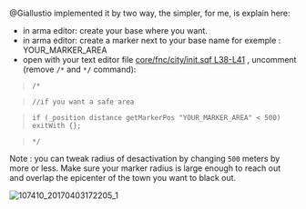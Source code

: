 @Giallustio implemented it by two way, the simpler, for me, is explain here:
- in arma editor:  create your base where you want.
- in arma editor: create a marker next to your base name for exemple : YOUR_MARKER_AREA
- open with your text editor file [core/fnc/city/init.sqf L38-L41](https://github.com/Vdauphin/HeartsAndMinds/blob/master/%3DBTC%3Dco%4030_Hearts_and_Minds.Altis/core/fnc/city/init.sqf#L38-L41) , uncomment (remove `/*` and `*/` command):

>     /*

>     //if you want a safe area

>     if (_position distance getMarkerPos "YOUR_MARKER_AREA" < 500) exitWith {};

>     */

Note : you can tweak radius of desactivation by changing `500` meters by more or less.  Make sure your marker radius is large enough to reach out and overlap the epicenter of the town you want to black out.

![107410_20170403172205_1](https://cloud.githubusercontent.com/assets/14364400/24616751/5158449c-1892-11e7-901c-47747c9c349d.png)